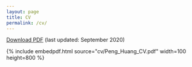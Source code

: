 ```yaml
---
layout: page
title: CV
permalink: /cv/
---
```



 [Download PDF](cv/Peng_Huang_CV.pdf) (last updated: September 2020)

 <!--The PDF should be embedded underneath -- uses Google Docs for embedding and works if the PDF is on dropbox. Works sporadically if PDF is elsewhere too.-->

{% include embedpdf.html source="cv/Peng_Huang_CV.pdf" width=100 height=800 %}

